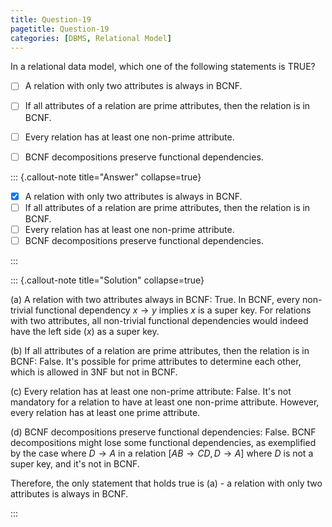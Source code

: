 ```yaml
---
title: Question-19
pagetitle: Question-19
categories: [DBMS, Relational Model]
---
```



In a relational data model, which one of the following statements is TRUE?

- [ ] A relation with only two attributes is always in BCNF.
- [ ] If all attributes of a relation are prime attributes, then the relation is in BCNF.
- [ ] Every relation has at least one non-prime attribute.
- [ ] BCNF decompositions preserve functional dependencies.


::: {.callout-note title="Answer" collapse=true}

- [x] A relation with only two attributes is always in BCNF.
- [ ] If all attributes of a relation are prime attributes, then the relation is in BCNF.
- [ ] Every relation has at least one non-prime attribute.
- [ ] BCNF decompositions preserve functional dependencies.

:::



::: {.callout-note title="Solution" collapse=true}

(a) A relation with two attributes always in BCNF: True. In BCNF, every non-trivial functional dependency $x \rightarrow y$ implies $x$ is a super key. For relations with two attributes, all non-trivial functional dependencies would indeed have the left side ($x$) as a super key.

(b) If all attributes of a relation are prime attributes, then the relation is in BCNF: False. It's possible for prime attributes to determine each other, which is allowed in 3NF but not in BCNF. 

(c) Every relation has at least one non-prime attribute: False. It's not mandatory for a relation to have at least one non-prime attribute. However, every relation has at least one prime attribute.

(d) BCNF decompositions preserve functional dependencies: False. BCNF decompositions might lose some functional dependencies, as exemplified by the case where $D \rightarrow A$ in a relation $[AB \rightarrow CD, D \rightarrow A]$ where $D$ is not a super key, and it's not in BCNF. 

Therefore, the only statement that holds true is (a) - a relation with only two attributes is always in BCNF.

:::